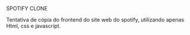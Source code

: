 SPOTIFY CLONE

Tentativa de cópia do frontend do site web do spotify, utilizando apenas Html, css e javascript.
